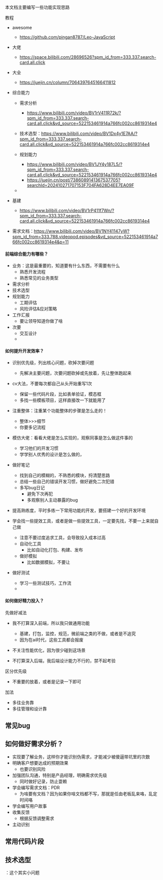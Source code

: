 本文档主要编写一些功能实现思路

教程

- awesome
  - https://github.com/pingan8787/Leo-JavaScript

- 大佬
  - https://space.bilibili.com/28696526?spm_id_from=333.337.search-card.all.click

- 大全
  - https://juejin.cn/column/7064397645166411812

- 综合能力
  - 需求分析
    - https://www.bilibili.com/video/BV1rV411R72k/?spm_id_from=333.337.search-card.all.click&vd_source=522153461914a766fc002cc8619314e4

  - 技术选型：https://www.bilibili.com/video/BV1Dx4y1E7AA/?spm_id_from=333.337.search-card.all.click&vd_source=522153461914a766fc002cc8619314e4
  - 规划能力
    - https://www.bilibili.com/video/BV1JY4y187L5/?spm_id_from=333.337.search-card.all.click&vd_source=522153461914a766fc002cc8619314e4
    - https://juejin.cn/post/7386089141367537705?searchId=202410271707153F704FA628D4EE7EA09F
  - 

- 基建
  - https://www.bilibili.com/video/BV1rP411f7Wn/?spm_id_from=333.337.search-card.all.click&vd_source=522153461914a766fc002cc8619314e4
- 需求文档：https://www.bilibili.com/video/BV1NY41147yW?spm_id_from=333.788.videopod.episodes&vd_source=522153461914a766fc002cc8619314e4&p=11



#### 前端综合能力有哪些？

- 业务：这是最重要的，知道要有什么东西，不需要有什么
  - 熟悉开发流程
  - 熟悉常见的业务类型
- 需求分析
- 技术选型
- 规划能力
  - 工期评估
  - 风险评估&应对策略
- 工作汇报
  - 要让领导知道你做了啥
- 次要
  - 交互设计
  - 





#### 如何提升开发效率？

- 识别优先级，列出核心问题，砍掉次要问题
  - 先解决主要问题，次要问题砍掉或先放着，先让整体跑起来
- cv大法，不要每次都自己从头开始重写1次
  - 保留一些代码片段，比如表单验证，模态框
  - 多找一些模板项目，这样直接改一下就能用了
- 注重整体：注重某个功能整体的步骤是怎么走的！
  - 整体>>>细节
  - 你要多记流程

- 模仿大佬：看看大佬是怎么实现的，观察同事是怎么做这件事的
  - 学习他们的开发习惯
  - 学学别人优秀的设计是怎么做的，
- 做好笔记
  - 找到自己的模糊的，不熟悉的模块，捋清楚思路
  - 总结一些自己的错误开发习惯，做好避免二次犯错
  - 多写bug日记
    - 避免下次再犯
    - 多观察别人主动暴露的bug
- 提高熟练度，平时多练一下常用功能的开发，要搭建一个好的开发环境
- 学会找一些提效工具，或者是做一些提效工具，一定要先找，不要一上来就自己做
  - 注意不要过度追求工具，会导致投入成本过高
  - 自动化工具
    - 比如自动化打包、构建、发布
  - 做好模拟
    - 比如数据模拟，不要让
- 做好测试
  - 学习一些测试技巧，工作流
  - 





#### 如何做好精力投入？

先做好减法

- 我不打算深入前端，所以我只做通用功能
  - 基建，打包，监控，规范，微前端之类的不做，或者是不追究
  - 因为在ai时代，这些工具都会报废

- 不关注性能优化，因为很少碰到这场景
- 不打算深入后端，我后端设计能力不行的，禁不起考验

区分优先级

- 不重要的放着，或者是记录一下即可

加法

- 多往业务靠
- 多往管理和设计靠





## 常见bug





## 如何做好需求分析？

- 实现要了解业务，这样你才能识别伪需求，才能减少被傻逼带坑里的次数
- 明确客户想要达成的预期效果
  - 也要识别风险
- 加强团队沟通，特别是产品经理，明确需求优先级
  - 同时做好记录，防止耍赖
- 学会编写需求文档：PDR
  - 为啥要有文档？因为如果你啥文档都不写，那就是任由老板乱来咯，乱定时间咯
- 学会编写用户故事
- 收集反馈
  - 根据反馈调整需求
- 主动识别



## 常用代码片段



## 技术选型

：这个其实小问题







